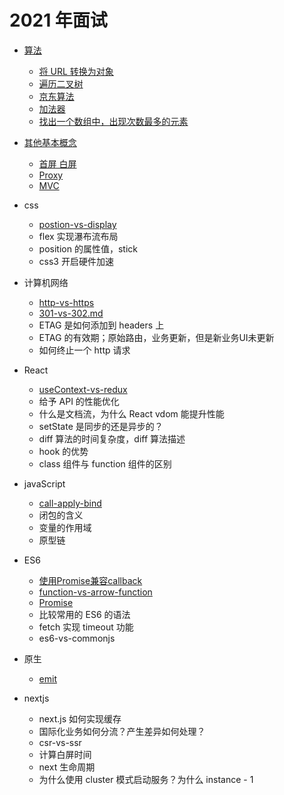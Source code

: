 # 2021 年面试

- [算法](2021年面试/算法/)

	- [将 URL 转换为对象](2021年面试/算法/ParseSearchToObj/)
	- [遍历二叉树](2021年面试/算法/遍历二叉树/)
	- [京东算法](2021年面试/算法/京东算法/)
	- [加法器](2021年面试/算法/加法器/)
	- [找出一个数组中，出现次数最多的元素](2021年面试/算法/Get-Most/)

- [其他基本概念](2021年面试/其他基本概念/)

	- [首屏 白屏](2021年面试/其他基本概念/首屏白屏.md)
	- [Proxy](设计模式/Proxy/README.md)
	- [MVC](设计模式/MVC/README.md)

- css

	- [postion-vs-display](css/postion-vs-display.md)
	- flex 实现瀑布流布局
	- position 的属性值，stick
	- css3 开启硬件加速

- 计算机网络

	- [http-vs-https](计算机网络/http-vs-https.md)
	- [301-vs-302.md](/计算机网络/301-vs-302.md.md)
	- ETAG 是如何添加到 headers 上
	- ETAG 的有效期；原始路由，业务更新，但是新业务UI未更新
	- 如何终止一个 http 请求


- React

	- [useContext-vs-redux](React/useContext-vs-redux.md)
	- 给予 API 的性能优化
	- 什么是文档流，为什么 React vdom 能提升性能
	- setState 是同步的还是异步的？
	- diff 算法的时间复杂度，diff 算法描述
	- hook 的优势
	- class 组件与 function 组件的区别

- javaScript

	- [call-apply-bind](javaScript/call-apply-bind.md)
	- 闭包的含义
	- 变量的作用域
	- 原型链

- ES6

	- [使用Promise兼容callback](javaScript/Promise/使用Promise兼容callback.md)
	- [function-vs-arrow-function](JavaScript/function-vs-arrow-function.md)
	- [Promise](javaScript/Promise/)
	- 比较常用的 ES6 的语法
	- fetch 实现 timeout 功能
	- es6-vs-commonjs

- 原生

	- [emit](/浏览器/emit.md)

- nextjs

	- next.js 如何实现缓存
	- 国际化业务如何分流？产生差异如何处理？
	- csr-vs-ssr
	- 计算白屏时间
	- next 生命周期
	- 为什么使用 cluster 模式启动服务？为什么 instance - 1

